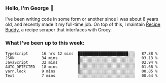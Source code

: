 ### Hello, I'm George 👋

I've been writing code in some form or another since I was about 8 years old, and recently made it my full-time job. On top of this, I maintain [Recipe Buddy](https://github.com/georgegebbett/recipe-buddy), a recipe scraper that interfaces with Grocy.  

<!--
**georgegebbett/georgegebbett** is a ✨ _special_ ✨ repository because its `README.md` (this file) appears on your GitHub profile.

Here are some ideas to get you started:

- 🔭 I’m currently working on ...
- 🌱 I’m currently learning ...
- 👯 I’m looking to collaborate on ...
- 🤔 I’m looking for help with ...
- 💬 Ask me about ...
- 📫 How to reach me: ...
- 😄 Pronouns: ...
- ⚡ Fun fact: ...
-->

### What I've been up to this week:
<!--START_SECTION:waka-->

```text
TypeScript      16 hrs 12 mins  ██████████████████████░░░   87.88 %
JSON            34 mins         ▓░░░░░░░░░░░░░░░░░░░░░░░░   03.13 %
JavaScript      32 mins         ▓░░░░░░░░░░░░░░░░░░░░░░░░   02.94 %
AUTO_DETECTED   18 mins         ▒░░░░░░░░░░░░░░░░░░░░░░░░   01.68 %
yarn.lock       9 mins          ▒░░░░░░░░░░░░░░░░░░░░░░░░   00.85 %
Text            7 mins          ░░░░░░░░░░░░░░░░░░░░░░░░░   00.64 %
```

<!--END_SECTION:waka-->
